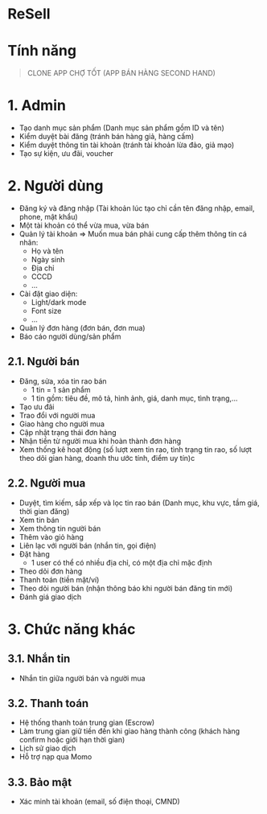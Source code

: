 # ReSell
# Tính năng

> CLONE APP CHỢ TỐT (APP BÁN HÀNG SECOND HAND)
> 

# 1. Admin

- Tạo danh mục sản phẩm (Danh mục sản phẩm gồm ID và tên)
- Kiểm duyệt bài đăng (tránh bán hàng giả, hàng cấm)
- Kiểm duyệt thông tin tài khoản (tránh tài khoản lừa đảo, giả mạo)
- Tạo sự kiện, ưu đãi, voucher

# 2. Người dùng

- Đăng ký và đăng nhập (Tài khoản lúc tạo chỉ cần tên đăng nhập, email, phone, mật khẩu)
- Một tài khoản có thể vừa mua, vừa bán
- Quản lý tài khoản ⇒ Muốn mua bán phải cung cấp thêm thông tin cá nhân:
    - Họ và tên
    - Ngày sinh
    - Địa chỉ
    - CCCD
    - …
- Cài đặt giao diện:
    - Light/dark mode
    - Font size
    - …
- Quản lý đơn hàng (đơn bán, đơn mua)
- Báo cáo người dùng/sản phẩm

## 2.1. Người bán

- Đăng, sửa, xóa tin rao bán
    - 1 tin = 1 sản phẩm
    - 1 tin gồm: tiêu đề, mô tả, hình ảnh, giá, danh mục, tình trạng,…
- Tạo ưu đãi
- Trao đổi với người mua
- Giao hàng cho người mua
- Cập nhật trạng thái đơn hàng
- Nhận tiền từ người mua khi hoàn thành đơn hàng
- Xem thống kê hoạt động (số lượt xem tin rao, tình trạng tin rao, số lượt theo dõi gian hàng, doanh thu ước tính, điểm uy tín)c

## 2.2. Người mua

- Duyệt, tìm kiếm, sắp xếp và lọc tin rao bán (Danh mục, khu vực, tầm giá, thời gian đăng)
- Xem tin bán
- Xem thông tin người bán
- Thêm vào giỏ hàng
- Liên lạc với người bán (nhắn tin, gọi điện)
- Đặt hàng
    - 1 user có thể có nhiều địa chỉ, có một địa chỉ mặc định
- Theo dõi đơn hàng
- Thanh toán (tiền mặt/ví)
- Theo dõi người bán (nhận thông báo khi người bán đăng tin mới)
- Đánh giá giao dịch

# 3. Chức năng khác

## 3.1. Nhắn tin

- Nhắn tin giữa người bán và người mua

## 3.2. Thanh toán

- Hệ thống thanh toán trung gian (Escrow)
- Làm trung gian giữ tiền đến khi giao hàng thành công (khách hàng confirm hoặc giới hạn thời gian)
- Lịch sử giao dịch
- Hỗ trợ nạp qua Momo

## 3.3. Bảo mật

- Xác minh tài khoản (email, số điện thoại, CMND)
